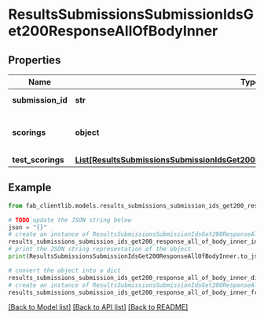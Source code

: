 # ResultsSubmissionsSubmissionIdsGet200ResponseAllOfBodyInner


## Properties

Name | Type | Description | Notes
------------ | ------------- | ------------- | -------------
**submission_id** | **str** | ID of submission. | [optional] 
**scorings** | **object** | Dictionary of submission scores. | [optional] 
**test_scorings** | [**List[ResultsSubmissionsSubmissionIdsGet200ResponseAllOfBodyInnerTestScoringsInner]**](ResultsSubmissionsSubmissionIdsGet200ResponseAllOfBodyInnerTestScoringsInner.md) |  | [optional] 

## Example

```python
from fab_clientlib.models.results_submissions_submission_ids_get200_response_all_of_body_inner import ResultsSubmissionsSubmissionIdsGet200ResponseAllOfBodyInner

# TODO update the JSON string below
json = "{}"
# create an instance of ResultsSubmissionsSubmissionIdsGet200ResponseAllOfBodyInner from a JSON string
results_submissions_submission_ids_get200_response_all_of_body_inner_instance = ResultsSubmissionsSubmissionIdsGet200ResponseAllOfBodyInner.from_json(json)
# print the JSON string representation of the object
print(ResultsSubmissionsSubmissionIdsGet200ResponseAllOfBodyInner.to_json())

# convert the object into a dict
results_submissions_submission_ids_get200_response_all_of_body_inner_dict = results_submissions_submission_ids_get200_response_all_of_body_inner_instance.to_dict()
# create an instance of ResultsSubmissionsSubmissionIdsGet200ResponseAllOfBodyInner from a dict
results_submissions_submission_ids_get200_response_all_of_body_inner_from_dict = ResultsSubmissionsSubmissionIdsGet200ResponseAllOfBodyInner.from_dict(results_submissions_submission_ids_get200_response_all_of_body_inner_dict)
```
[[Back to Model list]](../README.md#documentation-for-models) [[Back to API list]](../README.md#documentation-for-api-endpoints) [[Back to README]](../README.md)


